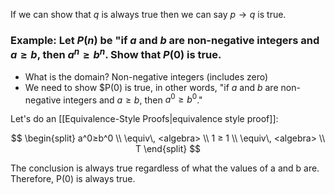 If we can show that $q$ is always true then we can say $p\to q$ is true.

### Example: Let $P(n)$ be "if $a$ and $b$ are non-negative integers and $a≥b$, then $a^n≥b^n$. Show that $P(0)$ is true.
* What is the domain? Non-negative integers (includes zero)
* We need to show $P(0) is true, in other words, "if $a$ and $b$ are non-negative integers and $a≥b$, then $a^0≥b^0$."

Let's do an [[Equivalence-Style Proofs|equivalence style proof]]:

$$
\begin{split}
a^0≥b^0 \\ 
\equiv\, <algebra> \\
1 ≥ 1 \\
\equiv\, <algebra> \\
T
\end{split}
$$


The conclusion is always true regardless of what the values of a and b are. Therefore, P(0) is always true.